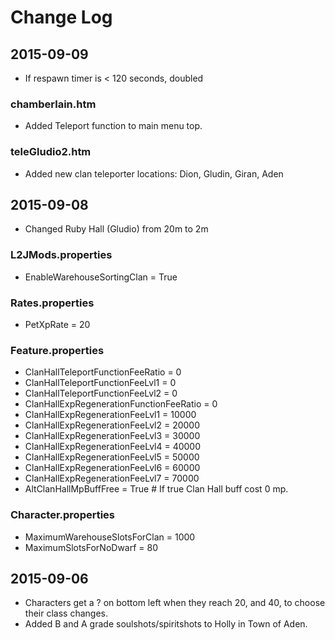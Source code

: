 Change Log
===
2015-09-09
---
* If respawn timer is < 120 seconds, doubled

### chamberlain.htm
* Added Teleport function to main menu top.

### teleGludio2.htm
* Added new clan teleporter locations: Dion, Gludin, Giran, Aden


2015-09-08
---
* Changed Ruby Hall (Gludio) from 20m to 2m

### L2JMods.properties
* EnableWarehouseSortingClan = True

### Rates.properties
* PetXpRate = 20

### Feature.properties
* ClanHallTeleportFunctionFeeRatio = 0
* ClanHallTeleportFunctionFeeLvl1 = 0
* ClanHallTeleportFunctionFeeLvl2 = 0
* ClanHallExpRegenerationFunctionFeeRatio = 0
* ClanHallExpRegenerationFeeLvl1 = 10000
* ClanHallExpRegenerationFeeLvl2 = 20000
* ClanHallExpRegenerationFeeLvl3 = 30000
* ClanHallExpRegenerationFeeLvl4 = 40000
* ClanHallExpRegenerationFeeLvl5 = 50000
* ClanHallExpRegenerationFeeLvl6 = 60000
* ClanHallExpRegenerationFeeLvl7 = 70000
* AltClanHallMpBuffFree = True # If true Clan Hall buff cost 0 mp.

### Character.properties
* MaximumWarehouseSlotsForClan = 1000
* MaximumSlotsForNoDwarf = 80


2015-09-06
---
* Characters get a ? on bottom left when they reach 20, and 40, to choose their class changes.
* Added B and A grade soulshots/spiritshots to Holly in Town of Aden.
